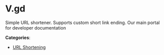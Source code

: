 # V.gd


Simple URL shortener.  Supports custom short link ending.  Our main portal for developer documentation



**Categories**:

- [URL Shortening](https://github.com/apis-list/apis-list#url-shortening)



